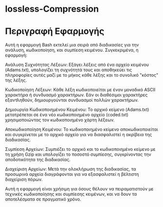 # lossless-Compression

# Περιγραφή Εφαρμογής
Αυτή η εφαρμογή Bash εκτελεί μια σειρά από διαδικασίες για την ανάλυση, κωδικοποίηση, και συμπίεση κειμένου. Συγκεκριμένα, η εφαρμογή:

Ανάλυση Συχνότητας Λέξεων: Εξάγει λέξεις από ένα αρχείο κειμένου (Adams.txt), υπολογίζει τη συχνότητά τους και αποθηκεύει τις πληροφορίες αυτές μαζί με το μήκος κάθε λέξης και το συνολικό "κόστος" της λέξης.

Κωδικοποίηση Λέξεων: Κάθε λέξη κωδικοποιείται με έναν μοναδικό ASCII χαρακτήρα ή συνδυασμό χαρακτήρων. Εάν οι διαθέσιμοι χαρακτήρες εξαντληθούν, δημιουργούνται συνδυασμοί πολλών χαρακτήρων.

Δημιουργία Κωδικοποιημένου Κειμένου: Το αρχικό κείμενο (Adams.txt) μετατρέπεται σε ένα νέο κωδικοποιημένο αρχείο (coded.txt) χρησιμοποιώντας τον κωδικοποιημένο χάρτη λέξεων.

Αποκωδικοποίηση Κειμένου: Το κωδικοποιημένο κείμενο αποκωδικοποιείται και συγκρίνεται με το αρχικό αρχείο για να διασφαλιστεί η ακρίβεια της διαδικασίας.

Συμπίεση Αρχείων: Συμπιέζει το αρχικό και το κωδικοποιημένο κείμενο με τη χρήση Gzip και υπολογίζει το ποσοστό συμπίεσης, συγκρίνοντας την αποδοτικότητα της διαδικασίας.

Διαχείριση Αρχείων: Μετά την ολοκλήρωση της διαδικασίας, τα προσωρινά αρχεία διαγράφονται για να εξασφαλιστεί η βέλτιστη διαχείριση πόρων.

Αυτή η εφαρμογή είναι χρήσιμη για όσους θέλουν να πειραματιστούν με τεχνικές κωδικοποίησης και συμπίεσης κειμένων, και να δουν τα αποτελέσματα σε πραγματικό χρόνο.
